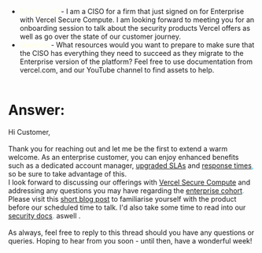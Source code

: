 - <span style="color: lightyellow;">Background</span> - I am a CISO for a firm that just signed on for Enterprise with Vercel Secure Compute. I am looking forward to meeting you for an onboarding session to talk about the security products Vercel offers as well as go over the state of our customer journey.
- <span style="color: lightyellow;">Question</span> - What resources would you want to prepare to make sure that the CISO has everything they need to succeed as they migrate to the Enterprise version of the platform? Feel free to use documentation from vercel.com, and our YouTube channel to find assets to help.
<br/><br/>
# **Answer:**
Hi Customer,<br/><br/>
Thank you for reaching out and let me be the first to extend a warm welcome. As an enterprise customer, you can enjoy enhanced benefits such as a dedicated account manager, <span style="color: deepskyblue;">[upgraded SLAs](https://vercel.com/legal/sla) </span> and <span style="color: deepskyblue;">[response times](https://vercel.com/legal/support-terms#when),</span> so be sure to take advantage of this. <br/>
I look forward to discussing our offerings with <span style="color: deepskyblue;">[Vercel Secure Compute](https://vercel.com/docs/security/secure-compute) </span> and addressing any questions you may have regarding the <span style="color: deepskyblue;">[enterprise cohort](https://vercel.com/docs/accounts/plans/enterprise#vercel-enterprise-plan).</span> Please visit this <span style="color: deepskyblue;">[short blog post](https://vercel.com/blog/vercel-security) </span> to familiarise yourself with the product before our scheduled time to talk. I'd also take some time to read into our <span style="color: deepskyblue;">[security docs](https://vercel.com/docs/security/overview#security).</span> aswell .<br/><br/>
As always, feel free to reply to this thread should you have any questions or queries. Hoping to hear from you soon - until then, have a wonderful week!

